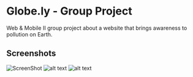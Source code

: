 # Globe.ly - Group Project

Web & Mobile II group project about a website that brings awareness to pollution on Earth.

## Screenshots

![ScreenShot](https://github.com/mateujcic/Web-Development/blob/main/Group/assets/media/home1.png)
![alt text](https://github.com/mateujcic/Web-Development/tree/main/Group/assets/media/home2.png?raw=true)
![alt text](https://github.com/mateujcic/Web-Development/tree/main/Group/assets/media/events.png?raw=true)
